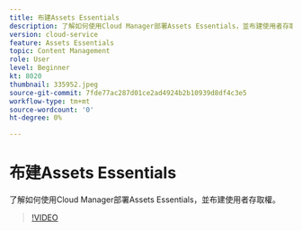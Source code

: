 ```yaml
---
title: 布建Assets Essentials
description: 了解如何使用Cloud Manager部署Assets Essentials，並布建使用者存取權。
version: cloud-service
feature: Assets Essentials
topic: Content Management
role: User
level: Beginner
kt: 8020
thumbnail: 335952.jpeg
source-git-commit: 7fde77ac287d01ce2ad4924b2b10939d8df4c3e5
workflow-type: tm+mt
source-wordcount: '0'
ht-degree: 0%

---
```


# 布建Assets Essentials

了解如何使用Cloud Manager部署Assets Essentials，並布建使用者存取權。

>[!VIDEO](https://video.tv.adobe.com/v/335952/?quality=9&learn=on)
